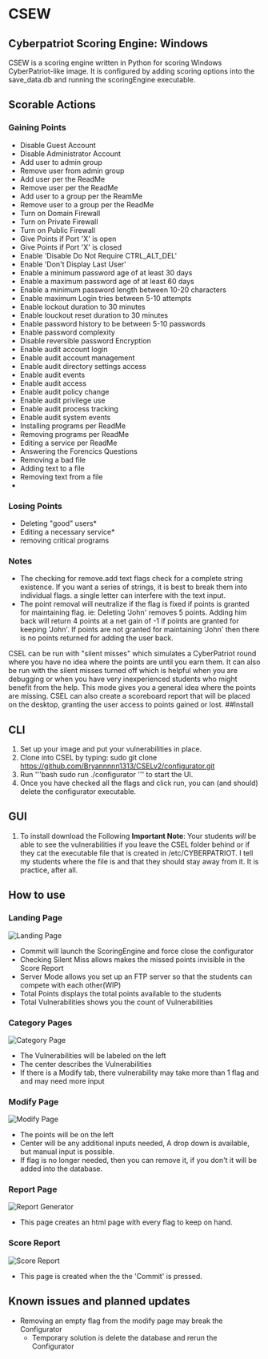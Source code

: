 # CSEW
## Cyberpatriot Scoring Engine: Windows

CSEW is a scoring engine written in Python for scoring Windows CyberPatriot-like image. It is configured by adding scoring options into the save_data.db and running the scoringEngine executable.

## Scorable Actions
### Gaining Points
- Disable Guest Account
- Disable Administrator Account
- Add user to admin group
- Remove user from admin group
- Add user per the ReadMe
- Remove user per the ReadMe
- Add user to a group per the ReamMe
- Remove user to a group per the ReadMe
- Turn on Domain Firewall
- Turn on Private Firewall
- Turn on Public Firewall
- Give Points if Port 'X' is open
- Give Points if Port 'X' is closed
- Enable 'Disable Do Not Require CTRL_ALT_DEL'
- Enable 'Don't Display Last User'
- Enable a minimum password age of at least 30 days
- Enable a maximum password age of at least 60 days
- Enable a minimum password length between 10-20 characters
- Enable maximum Login tries between 5-10 attempts
- Enable lockout duration to 30 minutes
- Enable louckout reset duration to 30 minutes
- Enable password history to be between 5-10 passwords
- Enable password complexity
- Disable reversible password Encryption
- Enable audit account login 
- Enable audit account management
- Enable audit directory settings access
- Enable audit events
- Enable audit access
- Enable audit policy change
- Enable audit privilege use
- Enable audit process tracking
- Enable audit system events
- Installing programs per ReadMe
- Removing programs per ReadMe
- Editing a service per ReadMe
- Answering the Forencics Questions
- Removing a bad file
- Adding text to a file
- Removing text from a file
-  
### Losing Points
- Deleting "good" users*
- Editing a necessary service*
- removing critical programs
### Notes
- The checking for remove.add text flags check for a complete string existence. If you want a series of strings, it is best to break them into individual flags. a single letter can interfere with the text input.
- The point removal will neutralize if the flag is fixed if points is granted for maintaining flag.
  	ie: Deleting 'John' removes 5 points. Adding him back will return 4 points at a net gain of -1 if points are granted for keeping 'John'. If points are not granted for maintaining 'John' then there is no points returned for adding the user back.

CSEL can be run with "silent misses" which simulates a CyberPatriot round where you have no idea where the points are until you earn them. It can also be run with the silent misses turned off which is helpful when you are debugging or when you have very inexperienced students who might benefit from the help. This mode gives you a general idea where the points are missing. CSEL can also create a scoreboard report that will be placed on the desktop, granting the user access to points gained or lost. 
##Install 
## CLI
1. Set up your image and put your vulnerabilities in place.
3. Clone into CSEL by typing: sudo git clone https://github.com/Bryannnnn1313/CSELv2/configurator.git
4. Run '''bash
sudo run ./configurator
''' to start the UI. 
6. Once you have checked all the flags and click run, you can (and should) delete the configurator executable.

## GUI
1. To install download the Following
**Important Note**: Your students _will_ be able to see the vulnerabilities if you leave the CSEL folder behind or if they cat the executable file that is created in /etc/CYBERPATRIOT. I tell my students where the file is and that they should stay away from it. It is practice, after all.

## How to use 
### Landing Page
![Landing Page](https://github.com/Bryannnnn1313/CSELv2/blob/master/Config%201st%20Screen.png)
   - Commit will launch the ScoringEngine and force close the configurator
   - Checking Silent Miss allows makes the missed points invisible in the Score Report
   - Server Mode allows you set up an FTP server so that the students can compete with each other(WIP)
   - Total Points displays the total points available to the students
   - Total Vulnerabilities shows you the count of Vulnerabilities
### Category Pages
![Category Page](https://github.com/Bryannnnn1313/CSELv2/blob/master/Config%20Account%20Management.png)
   - The Vulnerabilities will be labeled on the left
   - The center describes the Vulnerabilities
   - If there is a Modify tab, there vulnerability may take more than 1 flag and and may need more input
### Modify Page
![Modify Page](https://github.com/Bryannnnn1313/CSELv2/blob/master/Config%20Modify.png)
   - The points will be on the left
   - Center will be any additional inputs needed, A drop down is available, but manual input is possible.
   - If flag is no longer needed, then you can remove it, if you don't it will be added into the database.
### Report Page
![Report Generator](https://github.com/Bryannnnn1313/CSELv2/blob/master/Report%20Generation.png)
   - This page creates an html page with every flag to keep on hand.
### Score Report
![Score Report](https://github.com/Bryannnnn1313/CSELv2/blob/master/ScoreReport.png)
   - This page is created when the the 'Commit' is pressed.
## Known issues and planned updates
- Removing an empty flag from the modify page may break the Configurator
    - Temporary solution is delete the database and rerun the Configurator
